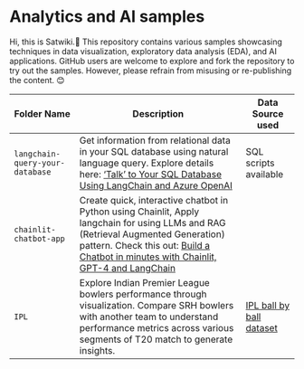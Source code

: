 # Analytics and AI samples

 Hi, this is Satwiki.👋 This repository contains various samples showcasing techniques in data visualization, exploratory data analysis (EDA), and AI applications. GitHub users are welcome to explore and fork the repository to try out the samples. However, please refrain from misusing or re-publishing the content. 😊

| Folder Name         | Description                                   | Data Source used                   |
|---------------------|-----------------------------------------------|-------------------------------------|
|  `langchain-query-your-database` | Get information from relational data in your SQL database using natural language query. Explore details here: [‘Talk’ to Your SQL Database Using LangChain and Azure OpenAI](https://medium.com/towards-data-science/talk-to-your-sql-database-using-langchain-and-azure-openai-bb79ad22c5e2) | SQL scripts available |
| `chainlit-chatbot-app` | Create quick, interactive chatbot in Python using Chainlit, Apply langchain for using LLMs and RAG (Retrieval Augmented Generation) pattern. Check this out: [Build a Chatbot in minutes with Chainlit, GPT-4 and LangChain](https://medium.com/@cleancoder/build-a-chatbot-in-minutes-with-chainlit-gpt-4-and-langchain-7690968578f0) | |
| `IPL`               | Explore Indian Premier League bowlers performance through visualization. Compare SRH bowlers with another team to understand performance metrics across various segments of T20 match to generate insights. | [IPL ball by ball dataset](https://www.kaggle.com/datasets/sahiltailor/ipl-2024-ball-by-ball-dataset) |